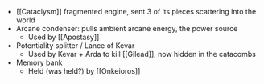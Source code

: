 - [[Cataclysm]] fragmented engine, sent 3 of its pieces scattering into the world
- Arcane condenser: pulls ambient arcane energy, the power source
	- Used by [[Apostasy]]
- Potentiality splitter / Lance of Kevar
	- Used by Kevar + Arda to kill [[Gilead]], now hidden in the catacombs
- Memory bank
	- Held (was held?) by [[Onkeioros]]